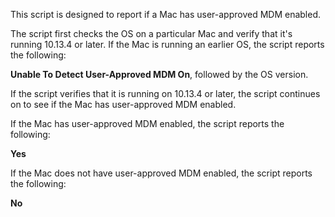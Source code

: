 This script is designed to report if a Mac has user-approved MDM enabled.

The script first checks the OS on a particular Mac and verify that it's running 10.13.4 or later. If the Mac is running an earlier OS, the script reports the following:

**Unable To Detect User-Approved MDM On**, followed by the OS version.

If the script verifies that it is running on 10.13.4 or later, the script continues on to see if the Mac has user-approved MDM enabled.

If the Mac has user-approved MDM enabled, the script reports the following:

**Yes** 

If the Mac does not have user-approved MDM enabled, the script reports the following:

**No** 